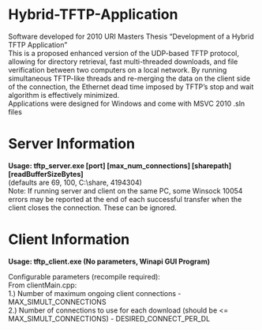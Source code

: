 # Hybrid-TFTP-Application
Software developed for 2010 URI Masters Thesis “Development of a Hybrid TFTP Application”  
This is a proposed enhanced version of the UDP-based TFTP protocol, allowing for directory retrieval, fast multi-threaded downloads, and file verification between two computers on a local network.  By running simultaneous TFTP-like threads and re-merging the data on the client side of the connection, the Ethernet dead time imposed by TFTP’s stop and wait algorithm is effectively minimized.    
Applications were designed for Windows and come with MSVC 2010 .sln files  


Server Information  
==================  
**Usage: tftp_server.exe [port] [max_num_connections] [sharepath] [readBufferSizeBytes]**  
(defaults are 69, 100, C:\share\, 4194304)  
Note:  If running server and client on the same PC, some Winsock 10054 errors may be reported at the end of each successful transfer when the client closes the connection.  These can be ignored.  


Client Information
==================
**Usage: tftp_client.exe (No parameters, Winapi GUI Program)**  

Configurable parameters (recompile required):  
From clientMain.cpp:  
1.) Number of maximum ongoing client connections - MAX_SIMULT_CONNECTIONS  
2.) Number of connections to use for each download (should be <= MAX_SIMULT_CONNECTIONS) - DESIRED_CONNECT_PER_DL  


